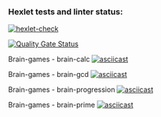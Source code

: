 ### Hexlet tests and linter status:
[![hexlet-check](https://github.com/OlegRakhilov/python-project-49/actions/workflows/hexlet-check.yml/badge.svg)](https://github.com/OlegRakhilov/python-project-49/actions/workflows/hexlet-check.yml)

[![Quality Gate Status](https://sonarcloud.io/api/project_badges/measure?project=OlegRakhilov_python-project-49&metric=alert_status)](https://sonarcloud.io/summary/new_code?id=OlegRakhilov_python-project-49)

Brain-games - brain-calc
[![asciicast](https://asciinema.org/a/d5zaPItKXJSMcv0dLhdx2EHMU.svg)](https://asciinema.org/a/d5zaPItKXJSMcv0dLhdx2EHMU)

Brain-games - brain-gcd
[![asciicast](https://asciinema.org/a/ljHeYc5rRXx0vXixzYLUV8y4h.svg)](https://asciinema.org/a/ljHeYc5rRXx0vXixzYLUV8y4h)

Brain-games - brain-progression
[![asciicast](https://asciinema.org/a/eSMzvVj1RbGQ3rx9ajaRO23xd.svg)](https://asciinema.org/a/eSMzvVj1RbGQ3rx9ajaRO23xd)

Brain-games - brain-prime
[![asciicast](https://asciinema.org/a/BhfWJH5imY0O4OAN8jmZHzl3t.svg)](https://asciinema.org/a/BhfWJH5imY0O4OAN8jmZHzl3t)

